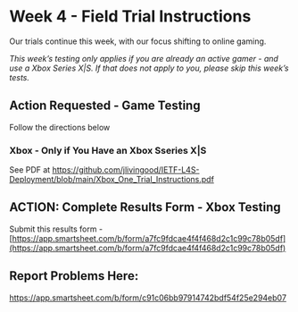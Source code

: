 # Week 4 - Field Trial Instructions

Our trials continue this week, with our focus shifting to online gaming.

*This week’s testing only applies if you are already an active gamer - and use a Xbox Series X|S. If that does not apply to you, please skip this week’s tests.*

## Action Requested - Game Testing
Follow the directions below

### Xbox - Only if You Have an Xbox Sseries X|S
See PDF at https://github.com/jlivingood/IETF-L4S-Deployment/blob/main/Xbox_One_Trial_Instructions.pdf

## ACTION: Complete Results Form - Xbox Testing
Submit this results form - [https://app.smartsheet.com/b/form/a7fc9fdcae4f4f468d2c1c99c78b05df](https://app.smartsheet.com/b/form/a7fc9fdcae4f4f468d2c1c99c78b05df)

## Report Problems Here: 
https://app.smartsheet.com/b/form/c91c06bb97914742bdf54f25e294eb07
